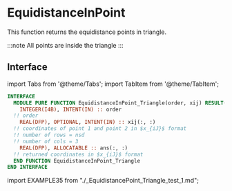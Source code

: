 # EquidistanceInPoint

This function returns the equidistance points in triangle.

:::note All points are inside the triangle
:::

## Interface

import Tabs from '@theme/Tabs';
import TabItem from '@theme/TabItem';

<Tabs>
<TabItem value="interface" label="܀ Interface" default>

```fortran
INTERFACE
  MODULE PURE FUNCTION EquidistanceInPoint_Triangle(order, xij) RESULT(ans)
    INTEGER(I4B), INTENT(IN) :: order
  !! order
    REAL(DFP), OPTIONAL, INTENT(IN) :: xij(:, :)
  !! coordinates of point 1 and point 2 in $x_{iJ}$ format
  !! number of rows = nsd
  !! number of cols = 3
    REAL(DFP), ALLOCATABLE :: ans(:, :)
  !! returned coordinates in $x_{iJ}$ format
  END FUNCTION EquidistanceInPoint_Triangle
END INTERFACE
```

</TabItem>

<TabItem value="example" label="️܀ See example">

import EXAMPLE35 from "./_EquidistancePoint_Triangle_test_1.md";

<EXAMPLE35 />

</TabItem>

<TabItem value="close" label="↢ ">

</TabItem>
</Tabs>
